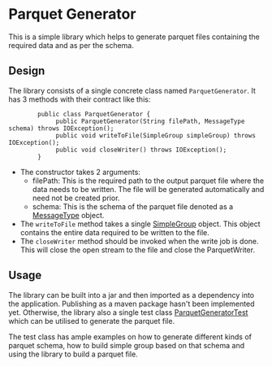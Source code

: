 # Parquet Generator

This is a simple library which helps to generate parquet files containing the required data  and as per the schema.

## Design
The library consists of a single concrete class named `ParquetGenerator`. It has 3 methods with their contract like this:

			public class ParquetGenerator {
				 public ParquetGenerator(String filePath, MessageType schema) throws IOException();
				 public void writeToFile(SimpleGroup simpleGroup) throws IOException();
				 public void closeWriter() throws IOException();
			}

* The constructor takes 2 arguments:
    * filePath: This is the required path to the output parquet file where the data needs to be written. The file will be generated automatically and need not be created prior.
    * schema: This is the schema of the parquet file denoted as a [MessageType](https://github.com/apache/parquet-mr/blob/master/parquet-column/src/main/java/org/apache/parquet/schema/MessageType.java) object.
* The `writeToFile` method takes a single [SimpleGroup](https://github.com/apache/parquet-mr/blob/master/parquet-column/src/main/java/org/apache/parquet/example/data/simple/SimpleGroup.java) object. This object contains the entire data required to be written to the file.
* The `closeWriter` method should be invoked when the write job is done. This will close the open stream to the file and close the ParquetWriter.

## Usage

The library can be built into a jar and then imported as a dependency into the application. Publishing as a maven package hasn't been implemented yet.
Otherwise, the library also a single test class [ParquetGeneratorTest](https://github.com/Meghajit/Parquet-Generator/blob/291bfb59705cb21f87d498997fa4fbb8fa8f0a09/lib/src/test/java/parquet/generator/ParquetGeneratorTest.java) which can be utilised to generate the parquet file.

The test class has ample examples on how to generate different kinds of parquet schema, how to build simple group based on that schema and using the library to build a parquet file.
